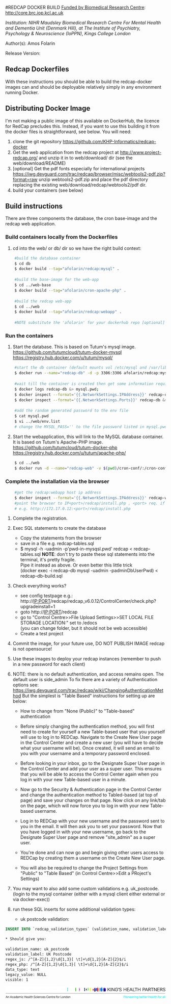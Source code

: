 #REDCAP DOCKER BUILD
[Funded by Biomedical Research Centre](http://core.brc.iop.kcl.ac.uk): http://core.brc.iop.kcl.ac.uk

*Institution: NIHR Maudsley Biomedical Research Centre For Mental Health and Dementia Unit (Denmark Hill), at The Institute of Psychiatry, Psychology & Neuroscience (IoPPN), Kings College London* 

Author(s): Amos Folarin

Release Version:

## Redcap Dockerfiles
With these instructions you should be able to build the redcap-docker images
 can and should be deployable relatively simply in any environment running Docker.

## Distributing Docker Image
I'm not making a public image of this available on DockerHub, the licence for RedCap precludes this.
Instead, if you want to use this building it from the docker files is straightforward, see below. 
You will need:
 1. clone the git repository https://github.com/KHP-Informatics/redcap-docker 
 2. Get the web application from the redcap project at http://www.project-redcap.org/ 
and unzip it in to web/download/ dir   (see the web/download/README)
 3. [optional]  Get the pdf fonts especially for international projects
https://iwg.devguard.com/trac/redcap/browser/misc/webtools2-pdf.zip?format=raw unzip webtools2-pdf.zip and 
place the pdf directory replacing the existing web/download/redcap/webtools2/pdf dir.
 4. build your containers (see below)


## Build instructions
There are three components the database, the cron base-image and the redcap web application.
### Build containers locally from the Dockerfiles

1. cd into the web/ or db/ dir so we have the right build context:
```sh
    #build the database container
    $ cd db
    $ docker build --tag="afolarin/redcap:mysql" .
    
    #build the base-image for the web-app
    $ cd ../web-base
    $ docker build --tag="afolarin/cron-apache-php" .
    
    #build the redcap web-app
    $ cd ../web
    $ docker build --tag="afolarin/redcap:webapp" .
    
    #NOTE substitute the 'afolarin' for your dockerhub repo [optional]
```

### Run the containers
1. Start the database. This is based on Tutum's mysql image.
    https://github.com/tutumcloud/tutum-docker-mysql
    https://registry.hub.docker.com/u/tutum/mysql/
```sh
    #start the db container (default mounts vol /etc/mysql and /var/lib/mysql in volumes)
    $ docker run --name="redcap-db" -d -p 3306:3306 afolarin/redcap:mysql
    
    #wait till the container is created then get some information required for the redcap-docker/web/env.list file
    $ docker logs redcap-db &> mysql.pwd;
    $ docker inspect --format='{{.NetworkSettings.IPAddress}}' redcap-db &>> mysql.pwd;
    $ docker inspect --format='{{.NetworkSettings.Ports}}' redcap-db &>> mysql.pwd;
    
    #add the random generated password to the env file
    $ cat mysql.pwd
    $ vi ../web/env.list
    # change the MYSQL_PASS='' to the file password listed in mysql.pwd
```

2. Start the webapplication, this will link to the MySQL database container. It is based on Tutum's 
    Apache-PHP image.
    https://github.com/tutumcloud/tutum-docker-php
    https://registry.hub.docker.com/u/tutum/apache-php/
```sh
    $ cd ../web
    $ docker run -d --name="redcap-web" -v $(pwd)/cron-conf/:/cron-conf/ --link="redcap-db:REDCAP_DB"  --env-file="env.list" --publish="80:80" afolarin/redcap:webapp
```

### Complete the installation via the browser
```sh
    #get the redcap:webapp host ip address
    $ docker inspect --format='{{.NetworkSettings.IPAddress}}' redcap-web
    #point the browser to IP<port>/redcap/install.php , <port> req. if not port 80
    # e.g. http://172.17.0.12:<port>/redcap/install.php
```

1. Complete the registration.

2. Exec SQL statements to create the database
	* Copy the statements from the browser
	* save in a file e.g. redcap-tables.sql
	* $ mysql -h<see-docker-inspect> -uadmin -p'pwd-in-mysqsl.pwd' redcap < redcap-tables.sql
	**NOTE**: don't try to paste these sql statements into the terminal, it's pretty fragile. \
	Pipe it instead as above. Or even better this little trick \
	(docker exec -i redcap-db mysql -uadmin -padminDbUserPwd) < redcap-db-build.sql

3. Check everything works? 
	* see config testpage e.g.: http://<IP:PORT>/redcap/redcap_v6.0.12/ControlCenter/check.php?upgradeinstall=1
	* goto http://<IP:PORT>/redcap 
	* go to "Control Centre>>File Upload Settings>>SET LOCAL FILE STORAGE LOCATION:" set to /edocs \
	(you can change folder, but it should not be web accessible)
	* Create a test project

4. Commit the image, for your future use, DO NOT PUBLISH IMAGE redcap is not opensource!

5. Use these images to deploy your redcap instances (remember to push in a new password for each client)

6. NOTE: there is no default authentication, and access remains open. The default user is side_admin
    To fix there are a variety of Authentication options see:
    https://iwg.devguard.com/trac/redcap/wiki/ChangingAuthenticationMethod
    But the simplest is "Table Based" instructions for setting up are below:

    * How to change from "None (Public)" to "Table-based" authentication

    * Before simply changing the authentication method, you will first need to create for yourself a new Table-based user that you yourself will use to log in to REDCap. Navigate to the Create New User page in the Control Center and create a new user (you will have to decide what your username will be). Once created, it will send an email to you with your username and a temporary password enclosed.
    * Before looking in your inbox, go to the Designate Super User page in the Control Center and add your user as a super user. This ensures that you will be able to access the Control Center again when you log in with your new Table-based user in a minute.
    * Now go to the Security & Authentication page in the Control Center and change the authentication method to Tabled-based (at top of page) and save your changes on that page. Now click on any link/tab on the page, which will now force you to log in with your new Table-based username.
    * Log in to REDCap with your new username and the password sent to you in the email. It will then ask you to set your password.
    Now that you have logged in with your new username, go back to the Designate Super User page and remove "site_admin" as a super user.
    * You're done and can now go and begin giving other users access to REDCap by creating them a username on the Create New User page.
    * You will also be required to change the Project Settings from "Public" to "Table Based" (in Control Centre>>Edit a PRoject's Settings)

7. You may want to also add some custom validations e.g. uk_postcode. (login to the mysql container (either with a mysql client either external or via docker-exec))
8. run these SQL inserts for some additional validation types:
    * uk postcode validation:
```sql
INSERT INTO `redcap_validation_types` (validation_name, validation_label, regex_js, regex_php, data_type, legacy_value, visible) VALUES ('uk_postcode', 'uk_postcode', '/^[A-Z]{1,2}\d{1,3}[ \t]+\d{1,2}[A-Z]{2}$/i', '/^[A-Z]{1,2}\d{1,3}[ \t]+\d{1,2}[A-Z]{2}$/i', 'text', \N , '1');`
```
    * Should give you:

    validation_name: uk_postcode
    validation_label: UK Postcode
    regex_js: /^[A-Z]{1,2}\d{1,3}[ \t]+\d{1,2}[A-Z]{2}$/i
    regex_php: /^[A-Z]{1,2}\d{1,3}[ \t]+\d{1,2}[A-Z]{2}$/i
    data_type: text
    legacy_value: NULL
    visible: 1





![Kings Health Partners](figures/brc-u-logos/KHP_M_oneline_descriptor_strapline_hr_CMYK-e1409244956134.jpg)
